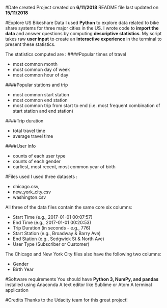 #Date created
Project created on **6/11/2018**
README file last updated on **15/11/2018**

#Explore US Bikeshare Data
I used **Python** to explore data related to bike share systems for three major cities in the US. I wrote code to **import the data** and answer questions by computing **descriptive statistics**. My script takes raw **user input** to create an **interactive experience** in the terminal to present these statistics.

The statistics computed are :
####Popular times of travel
* most common month
* most common day of week
* most common hour of day

####Popular stations and trip
* most common start station 
* most common end station
* most common trip from start to end (i.e. most frequent combination of start station and end station)

####Trip duration 
* total travel time
* average travel time

####User info
* counts of each user type
* counts of each gender
* earliest, most recent, most common year of birth

#Files used
I used three datasets : 
* chicago.csv,
* new_york_city.csv
* washington.csv

All three of the data files contain the same core six columns:
* Start Time (e.g., 2017-01-01 00:07:57)
* End Time  (e.g., 2017-01-01 00:20:53)
* Trip Duration (in seconds - e.g., 776)
* Start Station  (e.g., Broadway & Barry Ave)
* End Station  (e.g., Sedgwick St & North Ave)
* User Type (Subscriber or Customer)

The Chicago and New York City files also have the following two columns:
* Gender
* Birth Year

#Software requirements
You should have **Python 3, NumPy, and pandas** installed using Anaconda
A text editor like Sublime or Atom
A terminal application

#Credits
Thanks to the Udacity team for this great project!